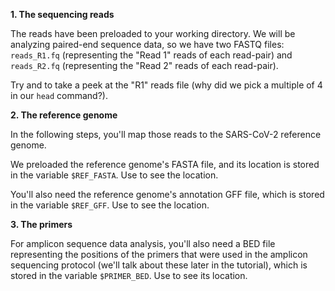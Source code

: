 <script>
import Link from "$components/Link.svelte";
import Execute from "$components/Execute.svelte";
</script>

**1. The sequencing reads**

The reads have been preloaded to your working directory. We will be analyzing paired-end sequence data, so we have two FASTQ files: `reads_R1.fq` (representing the "Read 1" reads of each read-pair) and `reads_R2.fq` (representing the "Read 2" reads of each read-pair).

Try <Execute command="ls reads_R1.fq" inline /> and <Execute command="head -n 8 reads_R1.fq" inline /> to take a peek at the "R1" reads file (why did we pick a multiple of 4 in our `head` command?).

**2. The reference genome**

In the following steps, you'll map those reads to the <Link href="https://www.ncbi.nlm.nih.gov/nuccore/1798174254">SARS-CoV-2 reference genome</Link>.

We preloaded the reference genome's FASTA file, and its location is stored in the variable `$REF_FASTA`. Use <Execute command="echo $REF_FASTA" inline /> to see the location.

You'll also need the reference genome's annotation GFF file, which is stored in the variable `$REF_GFF`. Use <Execute command="echo $REF_GFF" inline /> to see the location.

**3. The primers**

For amplicon sequence data analysis, you'll also need a BED file representing the positions of the primers that were used in the amplicon sequencing protocol (we'll talk about these later in the tutorial), which is stored in the variable `$PRIMER_BED`. Use <Execute command="echo $PRIMER_BED" inline /> to see its location.
